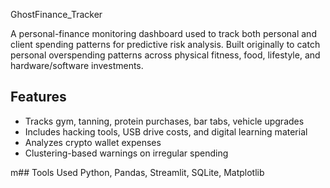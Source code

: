GhostFinance_Tracker

A personal-finance monitoring dashboard used to track both personal and client spending patterns for predictive risk analysis. Built originally to catch personal overspending patterns across physical fitness, food, lifestyle, and hardware/software investments.

## Features
- Tracks gym, tanning, protein purchases, bar tabs, vehicle upgrades
- Includes hacking tools, USB drive costs, and digital learning material
- Analyzes crypto wallet expenses
- Clustering-based warnings on irregular spending

m## Tools Used
Python, Pandas, Streamlit, SQLite, Matplotlib
 

